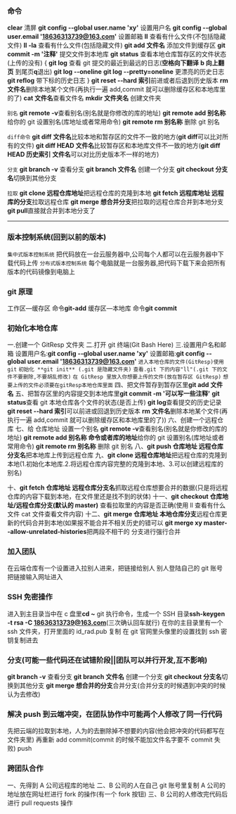 ### 命令

**clear** 清屏
**git config --global user.name 'xy'** 设置用户名
**git config --global user.email '18636313739@163.com'** 设置邮箱
**ll** 查看有什么文件(不包括隐藏文件)
**ll -la** 查看有什么文件(包括隐藏文件)
**git add 文件名** 添加文件到缓存区
**git commit -m '注释'** 提交文件到本地库
**git status** 查看本地仓库暂存区的文件状态(上传的没有)
{
**git log** 查看 git 提交的最近到最远的日志(**空格向下翻译** **b 向上翻页** 到尾页**q**退出)
**git log --oneline**
**git log --pretty=oneline** 更漂亮的历史日志
**git reflog** 带下标的历史日志
}
**git reset --hard 索引**前进或者后退到历史版本
**rm 文件名**删除本地某个文件(再执行一遍 add,commit 就可以删除缓存区和本地库里的了)
**cat 文件名**查看文件名
**mkdir 文件夹名** 创建文件夹

`别名`
**git remote -v**查看别名(别名就是你修改的库的地址)
**git remote add 别名称**给你的 git 设置别名(库地址或者常用命令)
**git remote rm 别名称** 删除 git 别名

`diff命令`
**git diff 文件名**比较本地和暂存区的文件不一致的地方(**git diff**可以比对所有的文件)
**git diff HEAD 文件名**比较暂存区和本地库文件不一致的地方(**git diff HEAD 历史索引 文件名**可以对比历史版本不一样的地方)

`分支`
**git branch -v** 查看分支
**git branch 文件名** 创建一个分支
**git checkout 分支名**切换到其他分支

`拉取`
**git clone 远程仓库地址**把远程仓库的克隆到本地
**git fetch 远程库地址 远程库的分支**拉取远程仓库
**git merge 想合并分支**把拉取的远程仓库合并到本地分支
**git pull**直接就合并到本地分支了

---

### 版本控制系统(回到以前的版本)

`集中式版本控制系统`
把代码放在一台云服务器中,公司每个人都可以在云服务器中下载代码上传
`分布式版本控制系统`
每个电脑就是一台服务器,把代码下载下来会把所有版本的代码镜像到电脑上

### git 原理

工作区—缓存区 命令**git-add**
缓存区—本地库 命令**git commit**

### 初始化本地仓库

一.创建一个 GitResp 文件夹
二.打开 git 终端(Git Bash Here)
三.设置用户名和邮箱
设置用户名:**git config --global user.name 'xy'**
设置邮箱:**git config --global user.email '18636313739@163.com'**
`进入本地仓库的文件(GitResp)使用 git`
`初始化 **git init** (.git 是隐藏文件夹)`
`查看.git 下的内容"ll"(.git 下的文件不要删除,不要胡乱修改)`
`在 GitResp 里放入你想要上传的文件(放在暂存区 GitResp)`
`想要上传的文件必须要在gitResp本地仓库里面`
四、把文件暂存到暂存区里**git add 文件名**
五、把暂存区里的内容提交到本地库里**git commit -m '可以写一些注释'**
**git status**查看 git 本地仓库各个文件的状态(是否上传)
**git log**查看提交的历史记录
**git reset --hard 索引**可以前进或回退到历史版本
**rm 文件名**删除本地某个文件(再执行一遍 add,commit 就可以删除缓存区和本地库里的了))
六、创建一个远程仓库
七、给 仓库地址 设置一个别名
**git remote -v**查看别名(别名就是你修改的库的地址)
**git remote add 别名称 命令或者库的地址**给你的 git 设置别名(库地址或者常用命令)
**git remote rm 别名称** 删除 git 别名
八、**git push 仓库地址 远程仓库分支名**把本地库上传到远程仓库
九、**git clone 远程仓库地址**把远程仓库的克隆到本地(1.初始化本地库.2.将远程仓库内容完整的克隆到本地、3.可以创建远程库的别名)

十、**git fetch 仓库地址 远程仓库分支名**抓取远程仓库想要合并的数据(只是将远程仓库的内容下载到本地，在文件里还是找不到的状体)
十一、**git checkout 仓库地址/远程仓库分支(默认的 master)** 查看拉取里的内容是否正确(使用 ll 查看有什么文件 cat 文件查看文件内容)
十二、**git merge 仓库地址 本地仓库分支**远程仓库更新的代码合并到本地(如果报不能合并不相关历史的错可以
**git merge xy master--allow-unrelated-histories**把两段不相干的 分支进行强行合并

### 加入团队

在云端仓库有一个设置进入拉别人进来，把链接给别人
别人登陆自己的 git 账号 把链接输入网址进入

### SSH 免密操作

进入到主目录当中在 c 盘里**cd ~**
git 执行命令，生成一个 SSH 目录**ssh-keygen -t rsa -C 18636313739@163.com**(三次确认回车就行)
在你的主目录里有一个 ssh 文件夹，打开里面的 id_rad.pub 复制
在 git 官网里头像里的设置找到 ssh 密钥复制进去

### 分支(可能一些代码还在试错阶段||团队可以并行开发,互不影响)

**git branch -v** 查看分支
**git branch 文件名** 创建一个分支
**git checkout 分支名**切换到其他分支
**git merge 想合并的分支**合并分支(合并分支的时候遇到冲突的时候认为去修改)

### 解决 push 到云端冲突，在团队协作中可能两个人修改了同一行代码

先把云端的拉取到本地，人为的去删除掉不想要的内容(他会把冲突的代码都写在文件夹里)
再重新 add commit(commit 的时候不能加文件名字要不 commit 失败) push

### 跨团队合作

一、先得到 A 公司远程库的地址
二、B 公司的人在自己 git 账号里复制 A 公司的地址放在网址栏进行 fork 的操作(有一个 fork 按钮)
三、B 公司的人修改完代码后进行 pull requests 操作
